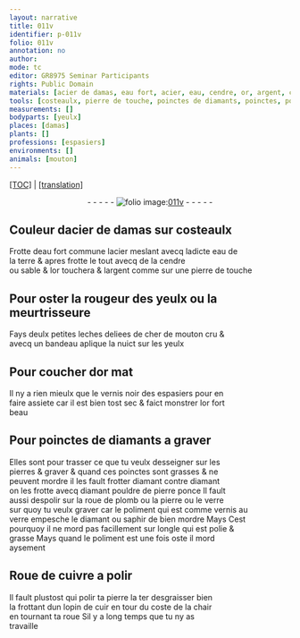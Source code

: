 ```yaml
---
layout: narrative
title: 011v
identifier: p-011v
folio: 011v
annotation: no
author:
mode: tc
editor: GR8975 Seminar Participants
rights: Public Domain
materials: [acier de damas, eau fort, acier, eau, cendre, or, argent, cher de mouton cru, or mat, diamants, pierres, diamant, pouldre de pierre ponce, plomb, pierre, verre, vernis, saphir, ongle, cuivre, cuir]
tools: [costeaulx, pierre de touche, poinctes de diamants, poinctes, pouldre de pierre ponce, roue de plomb, Roue de cuivre, roue]
measurements: []
bodyparts: [yeulx]
places: [damas]
plants: []
professions: [espasiers]
environments: []
animals: [mouton]
---
```


<p><a href="{{ site.baseurl }}/diplomatic/">[TOC]</a> | <a href="{{ site.baseurl }}/texts/p-011v_tl/" target="_blank">[translation]</a></p><div class="folio" align="center">- - - - - <a href="http://gallica.bnf.fr/ark:/12148/btv1b10500001g/f28.image" target="_blank"><img src="https://cu-mkp.github.io/2017-workshop-edition/assets/photo-icon.png" alt="folio image: " style="display:inline-block; margin-bottom:-3px;"/>011v</a> - - - - - </div>  
  

## Couleur d<span class="m">acier de <span class="pl">damas</span></span> sur <span class="tl">costeaulx</span>

 
Frotte d<span class="m">eau fort</span> commune l<span class="m">acier</span> meslant avecq ladicte <span class="m">eau</span> de<br/> la terre  & apres frotte le tout avecq de la <span class="m">cendre</span><br/> ou sable & l<span class="m">or</span> touchera & l<span class="m">argent</span> co<span class="exp">mm</span>e sur une <span class="tl">pierre de touche</span>

 
  

## Pour oster la rougeur des <span class="bp">yeulx</span> ou la meurtrisseure

 
Fays deulx petites leches deliees de <span class="m">cher de <span class="al">mouton</span> cru</span> & <br/> avecq un bandeau aplique la nuict sur les <span class="bp">yeulx</span>

 
  

## Pour coucher d<span class="m">or mat</span>

 
Il ny a rien mieulx que le vernis noir des <span class="pro">espasiers</span> pour en<br/> faire assiete car il est bien tost sec & faict monstrer l<span class="m">or</span> fort<br/> beau

 
  

## Pour <span class="tl">poinctes de <span class="m">diamants</span></span> a graver

 
Elles sont pour trasser ce que tu veulx desseigner sur les<br/> <span class="m">pierres</span> & graver & quand ces <span class="tl">poinctes</span> sont grasses & ne<br/> peuvent mordre il les fault frotter <span class="m">diama<span class="exp">n</span>t</span> contre <span class="m">diama<span class="exp">n</span>t</span><br/> on les frotte avecq <span class="del">diamant</span> <span class="tl"><span class="m">pouldre de pierre ponce</span></span> Il fault<br/> aussi despolir sur la <span class="tl">roue de <span class="m">plomb</span></span> ou la <span class="m">pierre</span> ou le <span class="m">verre</span><br/> sur quoy tu veulx graver car le poliment qui est comme <span class="m">vernis</span> au<br/> <span class="m">verre</span> empesche le <span class="m">diamant</span> ou <span class="m">saphir</span> de bien mordre <span class="del">Mays</span> Cest<br/> pourquoy il ne mord pas facillem<span class="exp">ent</span> sur l<span class="m">ongle</span> qui est polie &<br/> grasse Mays quand le poliment est une fois oste il mord<br/> aysement

 
  

## <span class="tl">Roue de <span class="m">cuivre</span></span> a polir

 
Il fault plustost qui polir ta <span class="m">pierre</span> la <span class="del">ter</span> desgraisser bien<br/> la frottant dun lopin de <span class="m">cuir</span> <span class="del">en tour</span> du coste de la chair<br/> en tourna<span class="exp">n</span>t ta <span class="tl">roue</span> Sil y a long temps que tu ny as<br/> travaille

